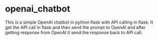 # openai_chatbot
This is a simple OpenAI chatbot in python flask with API calling in flask. It get the API call in flask and then send the prompt to OpenAI and after getting response from OpenAI it send the response back to API call.
